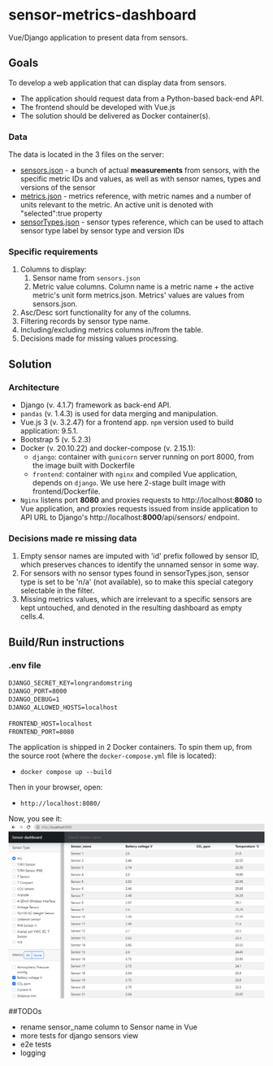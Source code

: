 # sensor-metrics-dashboard
Vue/Django application to present data from sensors.

## Goals
To develop a web application that can display data from sensors. 
* The application should request data from a Python-based back-end API.
* The frontend should be developed with Vue.js
* The solution should be delivered as Docker container(s).

### Data
The data is located in the 3 files on the server:
* [sensors.json](docs/sensors.md) - a bunch of actual **measurements** from sensors, with the specific metric IDs and values, as well as with sensor names, types and versions of the sensor
* [metrics.json](docs/metrics.md) - metrics reference, with metric names and a number of units relevant to the metric. An active unit is denoted with "selected":true property
* [sensorTypes.json](docs/sensor_types.md) - sensor types reference, which can be used to attach sensor type label by sensor type and version IDs

### Specific requirements
1. Columns to display:
   1. Sensor name from `sensors.json`
   2. Metric value columns. Column name is a metric name + the active metric's  unit form metrics.json. Metrics' values are values from sensors.json.
2. Asc/Desc sort functionality for any of the columns.
3. Filtering records by sensor type name.
4. Including/excluding metrics columns in/from the table.
5. Decisions made for missing values processing.


## Solution
### Architecture
* Django (v. 4.1.7) framework as back-end API.
* `pandas` (v. 1.4.3) is used for data merging and manipulation.
* Vue.js 3 (v. 3.2.47) for a frontend app. `npm` version used to build application: 9.5.1.
* Bootstrap 5 (v. 5.2.3)
* Docker (v. 20.10.22) and docker-compose (v. 2.15.1):
  * `django`: container with `gunicorn` server running on port 8000, from the image built with Dockerfile
  * `frontend`: container with `nginx` and compiled Vue application, depends on `django`. We use here 2-stage built image with frontend/Dockerfile. 
* `Nginx` listens port **8080** and proxies requests to http://localhost:**8080** to Vue application, and proxies requests issued from inside application to API URL to Django's http://localhost:**8000**/api/sensors/ endpoint.

### Decisions made re missing data
1. Empty sensor names are imputed with 'id' prefix followed by sensor ID, which preserves chances to identify the unnamed sensor in some way.
2. For sensors with no sensor types found in sensorTypes.json, sensor type is set to be 'n/a' (not available), so to make this special category selectable in the filter.
3. Missing metrics values, which are irrelevant to a specific sensors are kept untouched, and denoted in the resulting dashboard as empty cells.4. 

## Build/Run instructions
### .env file
```
DJANGO_SECRET_KEY=longrandomstring
DJANGO_PORT=8000
DJANGO_DEBUG=1
DJANGO_ALLOWED_HOSTS=localhost

FRONTEND_HOST=localhost
FRONTEND_PORT=8080
```

The application is shipped in 2 Docker containers. To spin them up, from the source root (where the `docker-compose.yml` file is located):
* `docker compose up --build`

Then in your browser, open:
* `http://localhost:8080/`
 
Now, you see it:
![img.png](docs/img/img.png)

##TODOs
* rename sensor_name column to Sensor name in Vue
* more tests for django sensors view
* e2e tests
* logging
